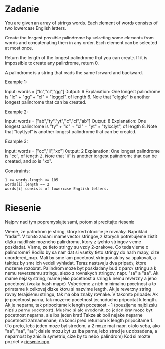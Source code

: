 # Zadanie

You are given an array of strings words. Each element of words consists of two lowercase English letters.

Create the longest possible palindrome by selecting some elements from words and concatenating them in any order. Each element can be selected at most once.

Return the length of the longest palindrome that you can create. If it is impossible to create any palindrome, return 0.

A palindrome is a string that reads the same forward and backward.

 

Example 1:

Input: words = ["lc","cl","gg"]
Output: 6
Explanation: One longest palindrome is "lc" + "gg" + "cl" = "lcggcl", of length 6.
Note that "clgglc" is another longest palindrome that can be created.

Example 2:

Input: words = ["ab","ty","yt","lc","cl","ab"]
Output: 8
Explanation: One longest palindrome is "ty" + "lc" + "cl" + "yt" = "tylcclyt", of length 8.
Note that "lcyttycl" is another longest palindrome that can be created.

Example 3:

Input: words = ["cc","ll","xx"]
Output: 2
Explanation: One longest palindrome is "cc", of length 2.
Note that "ll" is another longest palindrome that can be created, and so is "xx".

 

Constraints:

    1 <= words.length <= 105
    words[i].length == 2
    words[i] consists of lowercase English letters.


# Riesenie

Najprv nad tym popremyslajte sami, potom si precitajte riesenie

Vieme, ze palindrom je string, ktory ked otocime je rovnaky. Napriklad "radar". V tomto zadani mame vector stringov, z ktorych potrebujeme zistit dlzku najdlhsie mozneho palindromu, ktory z tychto stringov vieme poskladat. Vieme, ze tieto stringy su vzdy 2-znakove. Co teda vieme o palindrome? Hodilo by sa nam dat si vsetky tieto stringy do hash mapy, cize unordered_map. Mali by sme tam pocetnost stringov ak by sa opakovali, a taktiez by sme ich vedeli vyhladat. Teraz nastavaju dva pripady, ktore mozeme rozobrat. Palindrom moze byt poskladany bud z parov stringu a k nemu reverznemu stringu, alebo z rovnakych stringov, napr. "aa" a "aa". Ak mame nejaky string, mame jeho pocetnost a string k nemu reverzny a jeho pocetnost (vdaka hash mape). Vyberieme z nich minimalnu pocetnost a to priratame k celkovej dlzke ktoru si nazvime length. Ak je reverzny string rovny terajsiemu stringu, tak ma oba znaky rovnake. V takomto pripade: Ak je pocetnost parna, tak mozeme pocetnost jednoducho pripocitat k length. Ak je neparna, tak pripocitame k length pocetnost - 1 (pouzijeme najblizsiu nizsiu parnu pocetnost). Musime si ale uvedomit, ze jeden krat moze byt pocetnost neparna, ale iba jeden krat! Takze ak boli nejake neparne pocetnosti zaznamenane, na konci pred returnom k length pripocitame 1. (To preto, lebo jeden moze byt stredom, a 2 moze mat napr. okolo seba, ako "aa", "aa", "aa"; dalsie mozu byt uz iba parne, lebo stred je uz obsadena, a neparnost by znicila symetriu, cize by to nebol palindrom) Kod si mozte pozriet v [riesenie.cpp](riesenie.cpp).
